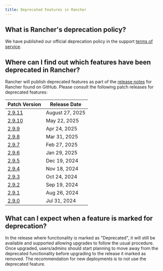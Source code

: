 ```yaml
---
title: Deprecated Features in Rancher
---
```


<head>
  <link rel="canonical" href="https://ranchermanager.docs.rancher.com/faq/deprecated-features"/>
</head>

## What is Rancher's deprecation policy?

We have published our official deprecation policy in the support [terms of service](https://rancher.com/support-maintenance-terms).

## Where can I find out which features have been deprecated in Rancher?

Rancher will publish deprecated features as part of the [release notes](https://github.com/rancher/rancher/releases) for Rancher found on GitHub. Please consult the following patch releases for deprecated features:

| Patch Version |  Release Date |
|---------------|---------------|
| [2.9.11](https://github.com/rancher/rancher/releases/tag/v2.9.11) | August 27, 2025 |
| [2.9.10](https://github.com/rancher/rancher/releases/tag/v2.9.10) | May 22, 2025 |
| [2.9.9](https://github.com/rancher/rancher/releases/tag/v2.9.9) | Apr 24, 2025 |
| [2.9.8](https://github.com/rancher/rancher/releases/tag/v2.9.8) | Mar 31, 2025 |
| [2.9.7](https://github.com/rancher/rancher/releases/tag/v2.9.7) | Feb 27, 2025 |
| [2.9.6](https://github.com/rancher/rancher/releases/tag/v2.9.6) | Jan 29, 2025 |
| [2.9.5](https://github.com/rancher/rancher/releases/tag/v2.9.5) | Dec 19, 2024 |
| [2.9.4](https://github.com/rancher/rancher/releases/tag/v2.9.4) | Nov 18, 2024 |
| [2.9.3](https://github.com/rancher/rancher/releases/tag/v2.9.3) | Oct 24, 2024 |
| [2.9.2](https://github.com/rancher/rancher/releases/tag/v2.9.2) | Sep 19, 2024 |
| [2.9.1](https://github.com/rancher/rancher/releases/tag/v2.9.1) | Aug 26, 2024 |
| [2.9.0](https://github.com/rancher/rancher/releases/tag/v2.9.0) | Jul 31, 2024 |

## What can I expect when a feature is marked for deprecation?

In the release where functionality is marked as "Deprecated", it will still be available and supported allowing upgrades to follow the usual procedure. Once upgraded, users/admins should start planning to move away from the deprecated functionality before upgrading to the release it marked as removed. The recommendation for new deployments is to not use the deprecated feature.